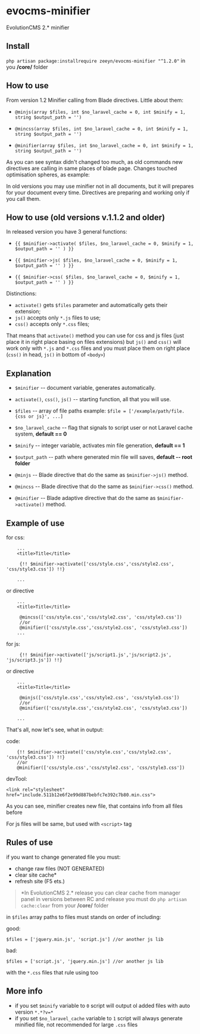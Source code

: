 evocms-minifier
=========================

EvolutionCMS 2.* minifier

Install
----------
`php artisan package:installrequire zeeyn/evocms-minifier "^1.2.0"` in you **/core/** folder

How to use
----------
From version 1.2 Minifier calling from Blade directives. Little about them:

- `@minjs(array $files, int $no_laravel_cache = 0, int $minify = 1, string $output_path = '')`

- `@mincss(array $files, int $no_laravel_cache = 0, int $minify = 1, string $output_path = '')`

- `@minifier(array $files, int $no_laravel_cache = 0, int $minify = 1, string $output_path = '')`

As you can see syntax didn't changed too much, as old commands new directives are calling in same places of blade page.
Changes touched optimisation spheres, as example:

In old versions you may use minifier not in all documents, but it will prepares for your document every time.
Directives are preparing and working only if you call them.





How to use (old versions v.1.1.2 and older)
----------

In released version you have 3 general functions:

- `{{ $minifier->activate( $files, $no_laravel_cache = 0, $minify = 1, $output_path = '' ) }}`

- `{{ $minifier->js( $files, $no_laravel_cache = 0, $minify = 1, $output_path = '' ) }}`

- `{{ $minifier->css( $files, $no_laravel_cache = 0, $minify = 1, $output_path = '' ) }}`

Distinctions:
- `activate()` gets `$files` parameter and automatically gets their extension;
- `js()` accepts only `*.js` files to use;
- `css()` accepts only `*.css` files; 

That means that `activate()` method you can use for css and js files (just place it in right place basing on files extensions)
but `js()` and `css()` will work only with `*.js` and `*.css` files and you must place them on right place (`css()` in head, `js()` in bottom of `<body>`)

Explanation
---------- 
- `$minifier` -- document variable, generates automatically.

- `activate()`, `css()`, `js()` -- starting function, all that you will use.

- `$files` -- array of file paths example:
`$file = ['/example/path/file.{css or js}', ...]`

- `$no_laravel_cache`  -- flag that signals to script user or not Laravel cache system, **default == 0**

- `$minify` -- integer variable, activates min file generation, **default == 1**

- `$output_path` -- path where generated min file will saves, **default -- root folder**

- `@minjs` -- Blade directive that do the same as `$minifier->js()` method.

- `@mincss` -- Blade directive that do the same as `$minifier->css()` method.

- `@minifier` -- Blade adaptive directive that do the same as `$minifier->activate()` method.


Example of use
----------
for css:
```
    ...
    <title>Title</title>
 
     {!! $minifier->activate(['css/style.css','css/style2.css', 'css/style3.css']) !!}

    ...
```
or directive
```
    ...
    <title>Title</title>
 
     @mincss(['css/style.css','css/style2.css', 'css/style3.css'])
     //or
     @minifier(['css/style.css','css/style2.css', 'css/style3.css'])
    ...
```

for js:
```
     {!! $minifier->activate(['js/script1.js','js/script2.js', 'js/script3.js']) !!}

```
or directive
```
    ...
    <title>Title</title>
 
     @minjs(['css/style.css','css/style2.css', 'css/style3.css'])
     //or
     @minifier(['css/style.css','css/style2.css', 'css/style3.css'])

    ...
```
That's all, now let's see, what in output:

code:
```
    {!! $minifier->activate(['css/style.css','css/style2.css', 'css/style3.css']) !!}
    //or
    @minifier(['css/style.css','css/style2.css', 'css/style3.css'])
```

devTool:

```
<link rel="stylesheet" href="include.511b12e6f2e99d887bebfc7e392c7b80.min.css">
```

As you can see, minifier creates new file, that contains info from all files before

For js files will be same, but used with `<script>` tag

Rules of use
---

if you want to change generated file you must:

- change raw files (NOT GENERATED)
- clear site cache* 
- refresh site (F5 ets.)

> \*In EvolutionCMS 2.* release you can clear cache from manager panel
> in versions between RC and release you must do `php artisan cache:clear` from your **/core/** folder 


in `$files` array paths to files must stands on order of including:

good:
```
$files = ['jquery.min.js', 'script.js'] //or another js lib
```

bad:
```
$files = ['script.js', 'jquery.min.js'] //or another js lib
```
with the `*.css` files that rule using too


More info
---

- if you set `$minify` variable to `0` script will output ol added files with auto version `*.*?v=*`
- if you set `$no_laravel_cache` variable to `1` script will always generate minified file, not recommended for large `.css` files

